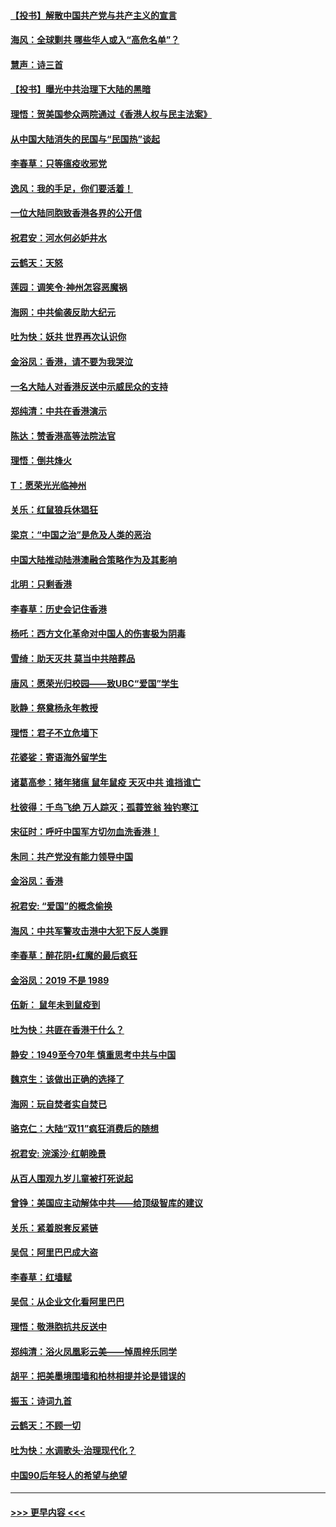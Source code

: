 #### [【投书】解散中国共产党与共产主义的宣言](../pages/nsc993/n11679177.md?t=11260011) 
#### [海风：全球剿共 哪些华人或入“高危名单”？](../pages/nsc993/n11678617.md?t=11260011) 
#### [慧声：诗三首](../pages/nsc993/n11678848.md?t=11260011) 
#### [【投书】曝光中共治理下大陆的黑暗](../pages/nsc993/n11678674.md?t=11260011) 
#### [理悟：贺美国参众两院通过《香港人权与民主法案》](../pages/nsc993/n11678104.md?t=11260011) 
#### [从中国大陆消失的民国与“民国热”谈起](../pages/nsc993/n11678075.md?t=11260011) 
#### [李春草：只等瘟疫收邪党](../pages/nsc993/n11677308.md?t=11260011) 
#### [逸风：我的手足，你们要活着！](../pages/nsc993/n11676352.md?t=11260011) 
#### [一位大陆同胞致香港各界的公开信](../pages/nsc993/n11675761.md?t=11260011) 
#### [祝君安：河水何必妒井水](../pages/nsc993/n11675746.md?t=11260011) 
#### [云鹤天：天怒](../pages/nsc993/n11675718.md?t=11260011) 
#### [莲园：调笑令‧神州怎容恶魔祸](../pages/nsc993/n11675648.md?t=11260011) 
#### [海网：中共偷袭反助大纪元](../pages/nsc993/n11673515.md?t=11260011) 
#### [吐为快：妖共 世界再次认识你](../pages/nsc993/n11673506.md?t=11260011) 
#### [金浴凤：香港，请不要为我哭泣](../pages/nsc993/n11673248.md?t=11260011) 
#### [一名大陆人对香港反送中示威民众的支持](../pages/nsc993/n11672615.md?t=11260011) 
#### [郑纯清：中共在香港演示](../pages/nsc993/n11670539.md?t=11260011) 
#### [陈达：赞香港高等法院法官](../pages/nsc993/n11669542.md?t=11260011) 
#### [理悟：倒共烽火](../pages/nsc993/n11668844.md?t=11260011) 
#### [T：愿荣光光临神州](../pages/nsc993/n11668421.md?t=11260011) 
#### [关乐：红鼠狼兵休猖狂](../pages/nsc993/n11668378.md?t=11260011) 
#### [梁京：“中国之治”是危及人类的恶治](../pages/nsc993/n11668328.md?t=11260011) 
#### [中国大陆推动陆港澳融合策略作为及其影响](../pages/nsc993/n11668157.md?t=11260011) 
#### [北明：只剩香港](../pages/nsc993/n11668002.md?t=11260011) 
#### [李春草：历史会记住香港](../pages/nsc993/n11667927.md?t=11260011) 
#### [杨吒：西方文化革命对中国人的伤害极为阴毒](../pages/nsc993/n11664521.md?t=11260011) 
#### [雪绮：助天灭共 莫当中共陪葬品](../pages/nsc993/n11662650.md?t=11260011) 
#### [唐风：愿荣光归校园——致UBC“爱国”学生](../pages/nsc993/n11662194.md?t=11260011) 
#### [耿静：祭奠杨永年教授](../pages/nsc993/n11662514.md?t=11260011) 
#### [理悟：君子不立危墙下](../pages/nsc993/n11662172.md?t=11260011) 
#### [花婆娑：寄语海外留学生](../pages/nsc993/n11662121.md?t=11260011) 
#### [诸葛高参：猪年猪瘟 鼠年鼠疫 天灭中共 谁挡谁亡](../pages/nsc993/n11661980.md?t=11260011) 
#### [杜彼得：千鸟飞绝 万人踪灭；孤蓑笠翁 独钓寒江](../pages/nsc993/n11661170.md?t=11260011) 
#### [宋征时：呼吁中国军方切勿血洗香港！](../pages/nsc993/n11415318.md?t=11260011) 
#### [朱同：共产党没有能力领导中国](../pages/nsc993/n11660421.md?t=11260011) 
#### [金浴凤：香港](../pages/nsc993/n11660419.md?t=11260011) 
#### [祝君安: “爱国”的概念偷换](../pages/nsc993/n11659706.md?t=11260011) 
#### [海风：中共军警攻击港中大犯下反人类罪](../pages/nsc993/n11659632.md?t=11260011) 
#### [李春草：醉花阴•红魔的最后疯狂](../pages/nsc993/n11659287.md?t=11260011) 
#### [金浴凤：2019 不是 1989](../pages/nsc993/n11657663.md?t=11260011) 
#### [伍新： 鼠年未到鼠疫到](../pages/nsc993/n11655098.md?t=11260011) 
#### [吐为快：共匪在香港干什么？](../pages/nsc993/n11654891.md?t=11260011) 
#### [静安：1949至今70年 慎重思考中共与中国](../pages/nsc993/n11651244.md?t=11260011) 
#### [魏京生：该做出正确的选择了](../pages/nsc993/n11653084.md?t=11260011) 
#### [海网：玩自焚者实自焚已](../pages/nsc993/n11652423.md?t=11260011) 
#### [骆克仁：大陆“双11”疯狂消费后的随想](../pages/nsc993/n11652305.md?t=11260011) 
#### [祝君安: 浣溪沙·红朝晚景](../pages/nsc993/n11652258.md?t=11260011) 
#### [从百人围观九岁儿童被打死说起](../pages/nsc993/n11651030.md?t=11260011) 
#### [曾铮：美国应主动解体中共——给顶级智库的建议](../pages/nsc993/n11649888.md?t=11260011) 
#### [关乐：紧着脱套反紧链](../pages/nsc993/n11649069.md?t=11260011) 
#### [吴侃：阿里巴巴成大盗](../pages/nsc993/n11645523.md?t=11260011) 
#### [李春草：红墙赋](../pages/nsc993/n11646389.md?t=11260011) 
#### [吴侃：从企业文化看阿里巴巴](../pages/nsc993/n11645476.md?t=11260011) 
#### [理悟：敬港胞抗共反送中](../pages/nsc993/n11645466.md?t=11260011) 
#### [郑纯清：浴火凤凰彩云美——悼周梓乐同学](../pages/nsc993/n11645155.md?t=11260011) 
#### [胡平：把美墨境围墙和柏林相提并论是错误的](../pages/nsc993/n11645134.md?t=11260011) 
#### [振玉：诗词九首](../pages/nsc993/n11644081.md?t=11260011) 
#### [云鹤天：不顾一切](../pages/nsc993/n11643508.md?t=11260011) 
#### [吐为快：水调歌头·治理现代化？](../pages/nsc993/n11643485.md?t=11260011) 
#### [中国90后年轻人的希望与绝望](../pages/nsc993/n11642317.md?t=11260011) 

----
#### [ >>> 更早内容 <<< ](../indexes/nsc993-earlier.md)
